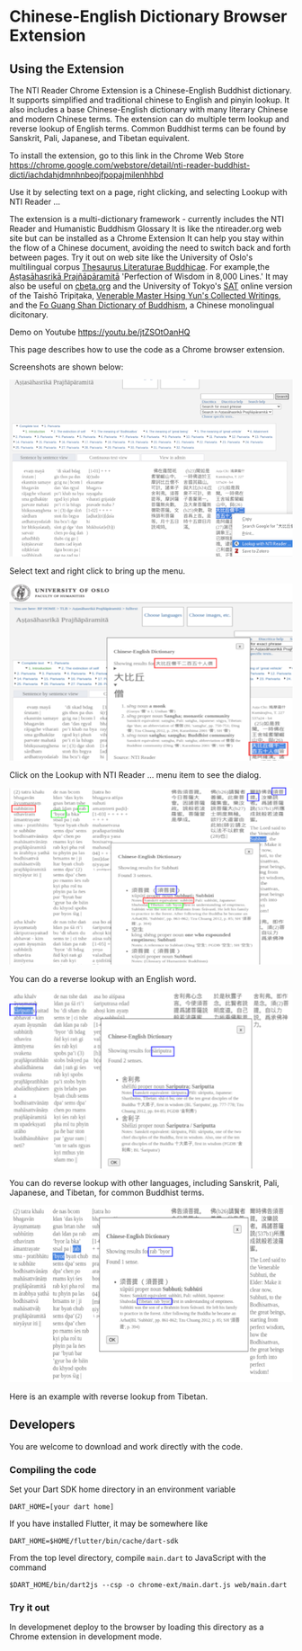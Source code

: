 # Chinese-English Dictionary Browser Extension

## Using the Extension
The NTI Reader Chrome Extension is a Chinese-English Buddhist dictionary. It 
supports simplified and traditional chinese to English and pinyin lookup.
It also includes a base Chinese-English dictionary with many literary Chinese
and modern Chinese terms. The extension can do multiple term lookup and reverse
lookup of English terms. Common Buddhist terms can be found by Sanskrit, Pali,
Japanese, and Tibetan equivalent.

To install the extension, go to this link in the Chrome Web Store
https://chrome.google.com/webstore/detail/nti-reader-buddhist-dicti/iachdahjdmnhnbeojfpopajmilenhhbd 

Use it by selecting text on a page, right clicking, and selecting
Lookup with NTI Reader …

The extension is a multi-dictionary framework - currently includes the NTI
Reader and Humanistic Buddhism Glossary
It is like the ntireader.org web site but can be installed as a Chrome Extension
It can help you stay within the flow of a Chinese document, avoiding the need to
switch back and forth between pages. Try it out on web site like the University
of Oslo's multilingual corpus 
[Thesaurus Literaturae Buddhicae](https://www2.hf.uio.no/polyglotta/index.php).
For example,the 
[Aṣṭasāhasrikā Prajñāpāramitā](https://www2.hf.uio.no/polyglotta/index.php?page=volume&vid=435)
'Perfection of Wisdom in 8,000 Lines.' It may also be useful on
[cbeta.org](https://cbeta.org/) and the University of Tokyo's
[SAT](https://21dzk.l.u-tokyo.ac.jp/SAT/satdb2015.php) online version of the
Taishō Tripiṭaka, 
[Venerable Master Hsing Yun's Collected Writings](http://www.masterhsingyun.org/),
and the [Fo Guang Shan Dictionary of Buddhism](http://etext.fgs.org.tw/search/index.aspx),
a Chinese monolingual dicitonary.

Demo on Youtube
https://youtu.be/jtZSOtOanHQ


This page describes how to use the code as a Chrome browser extension.

Screenshots are shown below:

![](../drawings/ntireader-ext-context-menu.png?raw=true)

Select text and right click to bring up the menu.

![](../drawings/ntireader-ext-dialog.png?raw=true)

Click on the Lookup with NTI Reader ... menu item to see the dialog.

![](../drawings/ntireader-ext-reverse-english.png?raw=true)

You can do a reverse lookup with an English word.

![](../drawings/screenshot-multilingual-reverse.png?raw=true)

You can do reverse lookup with other languages, including Sanskrit, Pali,
Japanese, and Tibetan, for common Buddhist terms.

![](../drawings/ntireader-ext-reverse-tibetan.png?raw=true)

Here is an example with reverse lookup from Tibetan.

## Developers

You are welcome to download and work directly with the code.

### Compiling the code

Set your Dart SDK home directory in an environment variable

```shell
DART_HOME=[your dart home]
```

If you have installed Flutter, it may be somewhere like

```shell
DART_HOME=$HOME/flutter/bin/cache/dart-sdk
```

From the top level directory, compile `main.dart` to JavaScript with the command

```shell
$DART_HOME/bin/dart2js --csp -o chrome-ext/main.dart.js web/main.dart 
```

### Try it out

In developmenet deploy to the browser by loading this directory as a Chrome
extension in development mode.